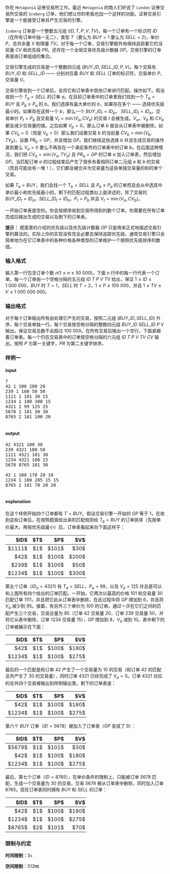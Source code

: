你在 $\texttt{Metagonia}$ 证券交易所工作。最近 $\texttt{Metagonia}$ 的商人们听说了 $\texttt{London}$ 证券交易所交易的 $\texttt{Iceberg}$ 订单，他们想让你的老板也加一个这样的功能。证券交易引擎是一个能接受订单并产生交易的引擎。

$\texttt{Iceberg}$ 订单是一个整数五元组 $(ID, T, P, V, TV)$。每一个订单有一个标识符 $ID$（在所有订单中独一无二），类型 $T$（要么为 $BUY = 1$ 要么为 $SELL = 2$)，单价 $P$，总共余量 $V$ 和限量 $TV$。对于每一个订单，交易引擎额外地保持追踪着它的当前量 $CV$ 和优先级 $PR$。还存在一个全局交易优先级计数器 $GP$。交易引擎的订单表是由订单组成的集合。

交易引擎生成的交易是一个整数四元组 $(BUY\_ID, SELL\_ID, P, V)$。每个交易有 $BUY\_ID$ 和 $SELL\_ID$ —— 分别对应着 $BUY$ 和 $SELL$ 订单的标识符，交易单价 $P$，交易量 $V$。

交易引擎收到一个订单后，会将它和订单表中其他订单进行匹配。操作如下。假设收到一个 $T_a = SELL$ 的订单 $a$。在目前订单表中的订单里我们找到一个 $T_b = BUY$ 且 $P_b \geq P_a$ 的 $b$。我们选择有最大单价的 $b$，如果存在多个 —— 选择优先级最小的。如果存在这样一个 $b$，那么一个 $BUY\_ID_t = ID_b$， $SELL\_ID_t = ID_a$，交易单价 $P_t = P_b$ 且交易量 $V_t = \min(V_a, CV_b)$ 的交易 $t$ 会被生成。$V_a$，$V_b$ 和 $CV_b$ 都会减少交易量的值。之后如果 $V_b = 0$，那么订单 $b$ 就会从订单表中被删除。如果 $CV_b = 0$（但是 $V_b > 0$）那么我们设置交易 $b$ 的当前量 $CV_b = \min(V_b, TV_b)$，设置 $PR_b = GP$，并且增加 $GP$。我们继续这些选择 $b$ 并且生成交易的操作直到要么 $V_a = 0$ 要么不再存在一个满足条件的订单表中的订单 $b$。在后面这种情况，我们把 $CV_a=\min(V_a,TV_a)$ 且 $PR_a = GP$ 的订单 $a$ 加入订单表，然后增加 $GP$。当匹配订单 $a$ 的过程结束后产生了很多有着相同订单二元组 $a$ 和 $b$ 的交易（而且可能会有一堆！），它们都会被合并为交易量为这些单独交易量的和的单个交易。

如果 $T_a = BUY$，我们会找一个 $T_b = SELL$ 且 $P_b \leq P_a$ 的订单而且会从中选其中单价最小和优先级最小的。剩下的匹配过程类似上面讲述的，除了交易的 $BUY\_ID_t = ID_a$，$SELL\_ID_t = ID_b$，$P_t = P_b$ 并且 $V_t = \min(V_a, CV_b)$。

一开始订单表是空的。你会按顺序收到交易所得到的数个订单。你需要在所有订单完成后输出生成的交易以及剩下的订单表。

**提示：** 题面里的介绍的优先级以及优先级计数器 $GP$ 只是用来正式地描述交易引擎的算法的。实际上你的实现没有完全必要去保持追踪优先级。通常交易引擎只会简单地为在它订单表中的各种价格各种类型的订单维护一个按照优先级排序的数组。

### 输入格式
输入第一行包含订单个数 $n (1 \leq n \leq 50~000)$。下面 $n$ 行中的每一行代表一个订单。每一个订单由一个空格分隔的五元组 $ID$ $T$ $P$ $V$ $TV$ 给出，保证 $1 \leq ID \leq 1~000~000$，$BUY$ 时 $T = 1$，$SELL$ 时 $T = 2$，$1 \leq P \leq 100~000$，并且 $1 \leq TV \leq V \leq 1~000~000~000$。

### 输出格式
对于每个订单输出所有由处理它产生的交易，按照二元组 $(BUY\_ID, SELL\_ID)$ 升序，每个交易单独一行。每个交易按空格分隔的整数四元组 $BUY\_ID$ $SELL\_ID$ $P$ $V$ 输出。保证交易总数不会超过 $100~000$。在所有交易后输出一个空行，下面紧跟着订单表。每一个仍在交易表中的订单按空格分隔的六元组 $ID$ $T$ $P$ $V$ $TV$ $CV$ 输出，按照 $P$ 为第一关键字，$PR$ 为第二关键字排序。

### 样例一
#### input
<pre>
7
42 1 100 200 20
239 1 100 50 50
1111 1 101 30 15
1234 1 100 300 15
4321 2 99 125 25
5678 1 101 30 30
8765 2 101 100 20

</pre>

#### output
<pre>
42 4321 100 30
239 4321 100 50
1111 4321 101 30
1234 4321 100 15
5678 8765 101 30

42 1 100 170 20 10
1234 1 100 285 15 15
8765 2 101 70 20 20

</pre>

#### explanation

在这个样例开始四个订单都有 $T = BUY$。假设交易引擎一开始的 $GP$ 等于 $1$，在收到这些订单后，在按照题面给出来的匹配规则给 $T_b = BUY$ 的订单排序（先按单价最大，再按优先级最小）后，订单表看起来向下面这样子：

<div style="width: 256px">
<table class="table table-bordered table-vertical-middle" >
<thead>
<tr>
<th style="text-align: right; border-right: none"> $ID$ </th>
<th style="text-align: right; border-left: none; border-right: none"> $T$ </th>
<th style="text-align: right; border-left: none; border-right: none"> $P$ </th>
<th style="text-align: right; border-left: none; border-right: none"> $V$ </th>
<th style="text-align: right; border-left: none; border-right: none"> $TV$ </th>
<th style="text-align: right; border-left: none"> $CV$ </th>
<th style="text-align: right"> $PR$ </th>
</tr>
</thead>
<tbody style="text-align: right;">
<tr>
<td style="border-right: none"> $1111$ </td>
<td style="border-left: none; border-right: none"> $1$ </td>
<td style="border-left: none; border-right: none"> $101$ </td>
<td style="border-left: none; border-right: none"> $30$ </td>
<td style="border-left: none; border-right: none"> $15$ </td>
<td style="border-left: none"> $15$ </td>
<td> $3$ </td>
</tr>
<tr>
<td style="border-bottom: none; border-right: none"> $42$ </td>
<td style="border-bottom: none; border-left: none; border-right: none"> $1$ </td>
<td style="border-bottom: none; border-left: none; border-right: none"> $100$ </td>
<td style="border-bottom: none; border-left: none; border-right: none"> $200$ </td>
<td style="border-bottom: none; border-left: none; border-right: none"> $20$ </td>
<td style="border-bottom: none; border-left: none"> $20$ </td>
<td style="border-bottom: none; "> $1$ </td>
</tr>
<tr>
<td style="border-bottom: none; border-top: none; border-right: none"> $239$ </td>
<td style="border-bottom: none; border-top: none; border-left: none; border-right: none"> $1$ </td>
<td style="border-bottom: none; border-top: none; border-left: none; border-right: none"> $100$ </td>
<td style="border-bottom: none; border-top: none; border-left: none; border-right: none"> $50$ </td>
<td style="border-bottom: none; border-top: none; border-left: none; border-right: none"> $50$ </td>
<td style="border-bottom: none; border-top: none; border-left: none"> $50$ </td>
<td style="border-bottom: none; border-top: none;"> $2$ </td>
</tr>
<tr>
<td style="border-top: none; border-right: none"> $1234$ </td>
<td style="border-top: none; border-left: none; border-right: none"> $1$ </td>
<td style="border-top: none; border-left: none; border-right: none"> $100$ </td>
<td style="border-top: none; border-left: none; border-right: none"> $300$ </td>
<td style="border-top: none; border-left: none; border-right: none"> $15$ </td>
<td style="border-top: none; border-left: none"> $15$ </td>
<td style="border-top: none; "> $4$ </td>
</tr>
</tbody>
</table>
</div>

第五个订单（$ID_a = 4321$) 有 $T_a = SELL$，$P_a = 99$，以及 $V_a = 125$ 并且是可以和上面所有四个给出的订单匹配。一开始，它两次以最高的价格 $101$ 和交易量 $30$ 匹配订单 $1111$，并且把它此从订单表中删除，在此过程中将 $GP$ 增加到 $6$，并且将 $V_a$ 减少到 $95$。接着，有另外三个单价为 $100$ 的订单。通过一次在它们之间的匹配产生三个交易，交易总量为 $85$（订单 $42$ 交易量 $20$，订单 $239$ 交易量 $50$，并将它从表中删除，订单 $1234$ 交易量 $15$），$GP$ 增加到 $8$，$V_a$ 减到 $10$。表中剩下的订单被展示在下面：

<div style="width: 256px">
<table class="table table-bordered table-vertical-middle" >
<thead>
<tr>
<th style="text-align: right; border-right: none"> $ID$ </th>
<th style="text-align: right; border-left: none; border-right: none"> $T$ </th>
<th style="text-align: right; border-left: none; border-right: none"> $P$ </th>
<th style="text-align: right; border-left: none; border-right: none"> $V$ </th>
<th style="text-align: right; border-left: none; border-right: none"> $TV$ </th>
<th style="text-align: right; border-left: none"> $CV$ </th>
<th style="text-align: right"> $PR$ </th>
</tr>
</thead>
<tbody style="text-align: right;">
<tr>
<td style="border-bottom: none; border-right: none"> $42$ </td>
<td style="border-bottom: none; border-left: none; border-right: none"> $1$ </td>
<td style="border-bottom: none; border-left: none; border-right: none"> $100$ </td>
<td style="border-bottom: none; border-left: none; border-right: none"> $180$ </td>
<td style="border-bottom: none; border-left: none; border-right: none"> $20$ </td>
<td style="border-bottom: none; border-left: none"> $20$ </td>
<td style="border-bottom: none; "> $6$ </td>
</tr>
<tr>
<td style="border-top: none; border-right: none"> $1234$ </td>
<td style="border-top: none; border-left: none; border-right: none"> $1$ </td>
<td style="border-top: none; border-left: none; border-right: none"> $100$ </td>
<td style="border-top: none; border-left: none; border-right: none"> $275$ </td>
<td style="border-top: none; border-left: none; border-right: none"> $15$ </td>
<td style="border-top: none; border-left: none"> $15$ </td>
<td style="border-top: none; "> $7$ </td>
</tr>
</tbody>
</table>
</div>

最后的一个匹配是和订单 $42$ 产生了一个交易量为 $10$ 的交易（和订单 $42$ 的匹配总共产生了 $30$ 的交易量），同时订单 $4321$ 已经完成了 $V_a = 0$。订单 $4321$ 对应的总共四个交易被输出到样例输出里。剩下的订单表是：

<div style="width: 256px">
<table class="table table-bordered table-vertical-middle" >
<thead>
<tr>
<th style="text-align: right; border-right: none"> $ID$ </th>
<th style="text-align: right; border-left: none; border-right: none"> $T$ </th>
<th style="text-align: right; border-left: none; border-right: none"> $P$ </th>
<th style="text-align: right; border-left: none; border-right: none"> $V$ </th>
<th style="text-align: right; border-left: none; border-right: none"> $TV$ </th>
<th style="text-align: right; border-left: none"> $CV$ </th>
<th style="text-align: right"> $PR$ </th>
</tr>
</thead>
<tbody style="text-align: right;">
<tr>
<td style="border-bottom: none; border-right: none"> $42$ </td>
<td style="border-bottom: none; border-left: none; border-right: none"> $1$ </td>
<td style="border-bottom: none; border-left: none; border-right: none"> $100$ </td>
<td style="border-bottom: none; border-left: none; border-right: none"> $180$ </td>
<td style="border-bottom: none; border-left: none; border-right: none"> $20$ </td>
<td style="border-bottom: none; border-left: none"> $10$ </td>
<td style="border-bottom: none; "> $6$ </td>
</tr>
<tr>
<td style="border-top: none; border-right: none"> $1234$ </td>
<td style="border-top: none; border-left: none; border-right: none"> $1$ </td>
<td style="border-top: none; border-left: none; border-right: none"> $100$ </td>
<td style="border-top: none; border-left: none; border-right: none"> $275$ </td>
<td style="border-top: none; border-left: none; border-right: none"> $15$ </td>
<td style="border-top: none; border-left: none"> $15$ </td>
<td style="border-top: none; "> $7$ </td>
</tr>
</tbody>
</table>
</div>

第六个 $BUY$ 订单（$ID = 5678$）被加入了订单表（$GP$ 变成了 $9$）：

<div style="width: 256px">
<table class="table table-bordered table-vertical-middle" >
<thead>
<tr>
<th style="text-align: right; border-right: none"> $ID$ </th>
<th style="text-align: right; border-left: none; border-right: none"> $T$ </th>
<th style="text-align: right; border-left: none; border-right: none"> $P$ </th>
<th style="text-align: right; border-left: none; border-right: none"> $V$ </th>
<th style="text-align: right; border-left: none; border-right: none"> $TV$ </th>
<th style="text-align: right; border-left: none"> $CV$ </th>
<th style="text-align: right"> $PR$ </th>
</tr>
</thead>
<tbody style="text-align: right;">
<tr>
<td style="border-right: none"> $5678$ </td>
<td style="border-left: none; border-right: none"> $1$ </td>
<td style="border-left: none; border-right: none"> $101$ </td>
<td style="border-left: none; border-right: none"> $30$ </td>
<td style="border-left: none; border-right: none"> $30$ </td>
<td style="border-left: none"> $30$ </td>
<td> $8$ </td>
</tr>
<tr>
<td style="border-bottom: none; border-right: none"> $42$ </td>
<td style="border-bottom: none; border-left: none; border-right: none"> $1$ </td>
<td style="border-bottom: none; border-left: none; border-right: none"> $100$ </td>
<td style="border-bottom: none; border-left: none; border-right: none"> $180$ </td>
<td style="border-bottom: none; border-left: none; border-right: none"> $20$ </td>
<td style="border-bottom: none; border-left: none"> $10$ </td>
<td style="border-bottom: none; "> $6$ </td>
</tr>
<tr>
<td style="border-top: none; border-right: none"> $1234$ </td>
<td style="border-top: none; border-left: none; border-right: none"> $1$ </td>
<td style="border-top: none; border-left: none; border-right: none"> $100$ </td>
<td style="border-top: none; border-left: none; border-right: none"> $275$ </td>
<td style="border-top: none; border-left: none; border-right: none"> $15$ </td>
<td style="border-top: none; border-left: none"> $15$ </td>
<td style="border-top: none; "> $7$ </td>
</tr>
</tbody>
</table>
</div>

最后，第七个订单（$ID = 8765$），在单价条件的限制上，只能被订单 $5678$ 匹配，生成一个交易量为 $30$ 的交易，交易 $5678$ 被从订单表中删除，同时加入订单 $8765$。现在订单表同时拥有 $BUY$ 和 $SELL$ 的订单：

<div style="width: 256px">
<table class="table table-bordered table-vertical-middle" >
<thead>
<tr>
<th style="text-align: right; border-right: none"> $ID$ </th>
<th style="text-align: right; border-left: none; border-right: none"> $T$ </th>
<th style="text-align: right; border-left: none; border-right: none"> $P$ </th>
<th style="text-align: right; border-left: none; border-right: none"> $V$ </th>
<th style="text-align: right; border-left: none; border-right: none"> $TV$ </th>
<th style="text-align: right; border-left: none"> $CV$ </th>
<th style="text-align: right"> $PR$ </th>
</tr>
</thead>
<tbody style="text-align: right;">
<tr>
<td style="border-bottom: none; border-right: none"> $42$ </td>
<td style="border-bottom: none; border-left: none; border-right: none"> $1$ </td>
<td style="border-bottom: none; border-left: none; border-right: none"> $100$ </td>
<td style="border-bottom: none; border-left: none; border-right: none"> $180$ </td>
<td style="border-bottom: none; border-left: none; border-right: none"> $20$ </td>
<td style="border-bottom: none; border-left: none"> $10$ </td>
<td style="border-bottom: none; "> $6$ </td>
</tr>
<tr>
<td style="border-top: none; border-right: none"> $1234$ </td>
<td style="border-top: none; border-left: none; border-right: none"> $1$ </td>
<td style="border-top: none; border-left: none; border-right: none"> $100$ </td>
<td style="border-top: none; border-left: none; border-right: none"> $275$ </td>
<td style="border-top: none; border-left: none; border-right: none"> $15$ </td>
<td style="border-top: none; border-left: none"> $15$ </td>
<td style="border-top: none; "> $7$ </td>
</tr>
<tr>
<td style="border-right: none"> $8765$ </td>
<td style="border-left: none; border-right: none"> $2$ </td>
<td style="border-left: none; border-right: none"> $101$ </td>
<td style="border-left: none; border-right: none"> $70$ </td>
<td style="border-left: none; border-right: none"> $20$ </td>
<td style="border-left: none"> $20$ </td>
<td> $9$ </td>
</tr>
</tbody>
</table>
</div>

### 限制与约定

**时间限制**：$3 \texttt{s}$

**空间限制**：$512 \texttt{MB}$

